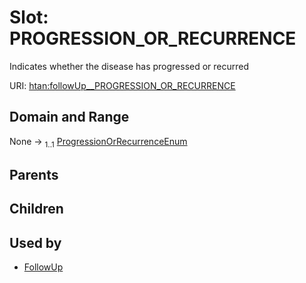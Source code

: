 
# Slot: PROGRESSION_OR_RECURRENCE

Indicates whether the disease has progressed or recurred

URI: [htan:followUp__PROGRESSION_OR_RECURRENCE](https://w3id.org/htan/followUp__PROGRESSION_OR_RECURRENCE)


## Domain and Range

None &#8594;  <sub>1..1</sub> [ProgressionOrRecurrenceEnum](ProgressionOrRecurrenceEnum.md)

## Parents


## Children


## Used by

 * [FollowUp](FollowUp.md)
